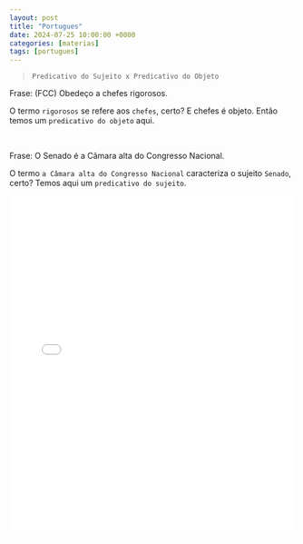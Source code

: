 ```yaml
---
layout: post
title: "Portugues"
date: 2024-07-25 10:00:00 +0000
categories: [materias]
tags: [portugues]
---
```


> `Predicativo do Sujeito x Predicativo do Objeto`

Frase: (FCC) Obedeço a chefes rigorosos.

O termo `rigorosos` se refere aos `chefes`, certo? E chefes é objeto. Então temos um `predicativo do objeto` aqui.

<br>

Frase: O Senado é a Câmara alta do Congresso Nacional.

O termo `a Câmara alta do Congresso Nacional` caracteriza o sujeito `Senado`, certo? Temos aqui um `predicativo do sujeito`.


<embed src="/pdfs/gramatica.pdf" width="100%" height="600px" type="application/pdf">